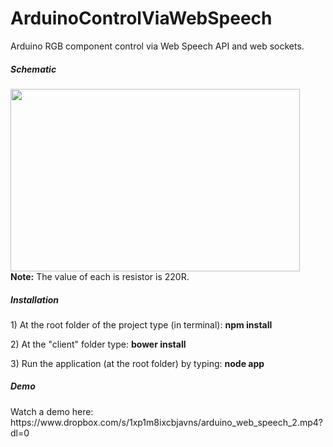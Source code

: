 # ArduinoControlViaWebSpeech
Arduino RGB component control via Web Speech API and web sockets.

<h5>Schematic</h5>
<img src="https://www.dropbox.com/s/y4n6fx4zd89nt80/rgb_led.jpg?dl=0" width=463, height=292 /><br>
<b>Note:</b> The value of each is resistor is 220R.<br>

<h5>Installation</h5>
<p>1) At the root folder of the project type (in terminal): <b>npm install</b></p>
<p>2) At the "client" folder type: <b>bower install</b></p>
<p>3) Run the application (at the root folder) by typing: <b>node app</b></p>

<h5>Demo</h5>
<p>Watch a demo here: https://www.dropbox.com/s/1xp1m8ixcbjavns/arduino_web_speech_2.mp4?dl=0</p>
